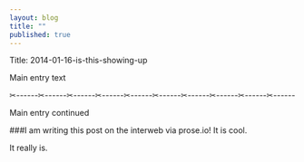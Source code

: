 ```yaml
---
layout: blog
title: ""
published: true
---
```


Title: 2014-01-16-is-this-showing-up

Main entry text

✂------✂------✂------✂------✂------✂------✂------✂------✂------✂------

Main entry continued

###I am writing this post on the interweb via prose.io! It is cool.

It really is.